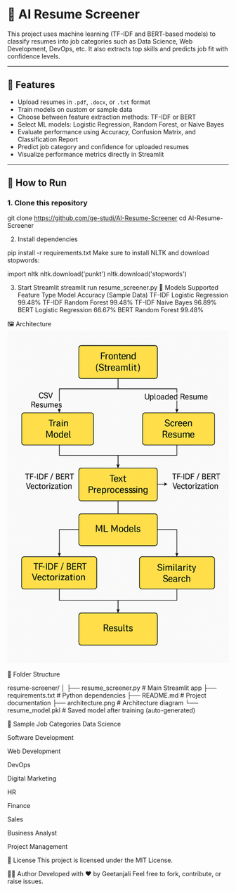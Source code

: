 # 🤖 AI Resume Screener

This project uses machine learning (TF-IDF and BERT-based models) to classify resumes into job categories such as Data Science, Web Development, DevOps, etc. It also extracts top skills and predicts job fit with confidence levels.

---

## 📌 Features

- Upload resumes in `.pdf`, `.docx`, or `.txt` format
- Train models on custom or sample data
- Choose between feature extraction methods: TF-IDF or BERT
- Select ML models: Logistic Regression, Random Forest, or Naive Bayes
- Evaluate performance using Accuracy, Confusion Matrix, and Classification Report
- Predict job category and confidence for uploaded resumes
- Visualize performance metrics directly in Streamlit

---

## 🚀 How to Run

### 1. Clone this repository

git clone https://github.com/ge-studi/AI-Resume-Screener
cd AI-Resume-Screener

2. Install dependencies

pip install -r requirements.txt
Make sure to install NLTK and download stopwords:


import nltk
nltk.download('punkt')
nltk.download('stopwords')

3. Start Streamlit
streamlit run resume_screener.py
🧠 Models Supported
Feature Type	Model	Accuracy (Sample Data)
TF-IDF	Logistic Regression	99.48%
TF-IDF	Random Forest	99.48%
TF-IDF	Naive Bayes	96.89%
BERT	Logistic Regression	66.67%
BERT	Random Forest	99.48%

🖼 Architecture
![Architecture](architecture.png)

📂 Folder Structure

resume-screener/
│
├── resume_screener.py        # Main Streamlit app
├── requirements.txt          # Python dependencies
├── README.md                 # Project documentation
├── architecture.png          # Architecture diagram
└── resume_model.pkl          # Saved model after training (auto-generated)

🔖 Sample Job Categories
Data Science

Software Development

Web Development

DevOps

Digital Marketing

HR

Finance

Sales

Business Analyst

Project Management

📃 License
This project is licensed under the MIT License.

🧑‍💻 Author
Developed with ❤️ by Geetanjali 
Feel free to fork, contribute, or raise issues.




